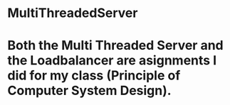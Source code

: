 # MultiThreadedServer
# Both the Multi Threaded Server and the Loadbalancer are asignments I did for my class (Principle of Computer System Design).
